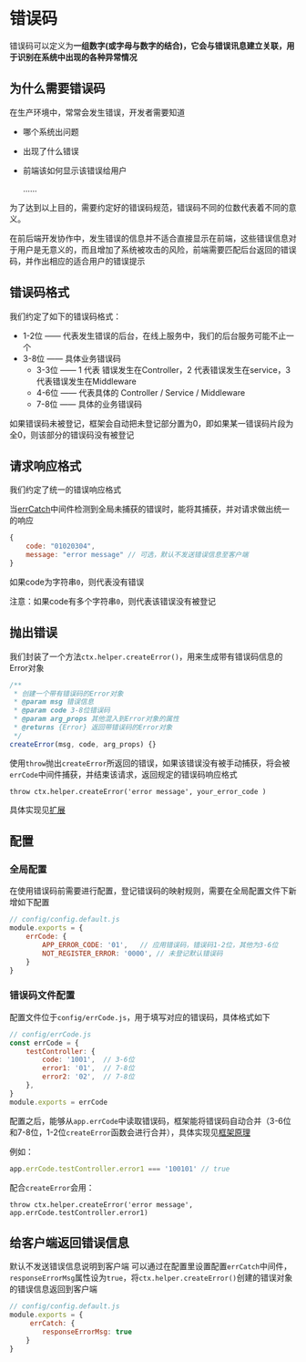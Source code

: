 # 错误码

错误码可以定义为**一组数字(或字母与数字的结合)，它会与错误讯息建立关联，用于识别在系统中出现的各种异常情况**

## 为什么需要错误码

在生产环境中，常常会发生错误，开发者需要知道

+ 哪个系统出问题

+ 出现了什么错误

+ 前端该如何显示该错误给用户

  ……

为了达到以上目的，需要约定好的错误码规范，错误码不同的位数代表着不同的意义。

在前后端开发协作中，发生错误的信息并不适合直接显示在前端，这些错误信息对于用户是无意义的，而且增加了系统被攻击的风险，前端需要匹配后台返回的错误码，并作出相应的适合用户的错误提示

## 错误码格式

我们约定了如下的错误码格式：

- 1-2位 —— 代表发生错误的后台，在线上服务中，我们的后台服务可能不止一个
- 3-8位 —— 具体业务错误码
  - 3-3位 —— 1 代表 错误发生在Controller，2 代表错误发生在service，3代表错误发生在Middleware
  - 4-6位 —— 代表具体的 Controller / Service / Middleware
  - 7-8位 —— 具体的业务错误码

如果错误码未被登记，框架会自动把未登记部分置为0，即如果某一错误码片段为全0，则该部分的错误码没有被登记

## 请求响应格式

我们约定了统一的错误响应格式

当[errCatch](/框架原理/中间件.md#errCacth)中间件检测到全局未捕获的错误时，能将其捕获，并对请求做出统一的响应

```javascript
{
	code: "01020304",
	message: "error message" // 可选，默认不发送错误信息至客户端
}
```
如果code为字符串`0`，则代表没有错误

注意：如果code有多个字符串`0`，则代表该错误没有被登记

## 抛出错误

我们封装了一个方法`ctx.helper.createError()`，用来生成带有错误码信息的Error对象

```JavaScript
/**
 * 创建一个带有错误码的Error对象
 * @param msg 错误信息
 * @param code 3-8位错误码
 * @param arg_props 其他混入到Error对象的属性
 * @returns {Error} 返回带错误码的Error对象
 */
createError(msg, code, arg_props) {}
```

使用`throw`抛出`createError`所返回的错误，如果该错误没有被手动捕获，将会被`errCode`中间件捕获，并结束该请求，返回规定的错误码响应格式

```
throw ctx.helper.createError('error message', your_error_code )
```

具体实现见[扩展](/框架原理/扩展.md#createError)

## 配置

### 全局配置

在使用错误码前需要进行配置，登记错误码的映射规则，需要在全局配置文件下新增如下配置

```javascript
// config/config.default.js
module.exports = {
    errCode: {
        APP_ERROR_CODE: '01',   // 应用错误码，错误码1-2位，其他为3-6位
        NOT_REGISTER_ERROR: '0000', // 未登记默认错误码
	}
}
```

### 错误码文件配置

配置文件位于`config/errCode.js`，用于填写对应的错误码，具体格式如下

```JavaScript
// config/errCode.js
const errCode = {
    testController: {
        code: '1001',  // 3-6位
        error1: '01',  // 7-8位
        error2: '02',  // 7-8位
    },
}
module.exports = errCode
```
配置之后，能够从`app.errCode`中读取错误码，框架能将错误码自动合并（3-6位和7-8位，1-2位`createError`函数会进行合并），具体实现见[框架原理](/框架原理/其他.md#框架启动)

例如：

```javascript
app.errCode.testController.error1 === '100101' // true
```

配合`createError`会用：
```
throw ctx.helper.createError('error message', app.errCode.testController.error1)
```

## 给客户端返回错误信息

默认不发送错误信息说明到客户端
可以通过在配置里设置配置`errCatch`中间件，`responseErrorMsg`属性设为`true`，将`ctx.helper.createError()`创建的错误对象的错误信息返回到客户端

```javascript
// config/config.default.js
module.exports = {
     errCatch: {
        responseErrorMsg: true
    }
}
```
